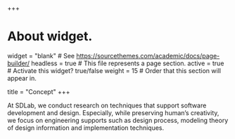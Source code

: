 +++
# About widget.
widget = "blank"  # See https://sourcethemes.com/academic/docs/page-builder/
headless = true  # This file represents a page section.
active = true  # Activate this widget? true/false
weight = 15  # Order that this section will appear in.

title = "Concept"
+++


At SDLab, we conduct research on techniques that support software development and design. Especially, while preserving human’s creativity, we focus on engineering supports such as design process, modeling theory of design information and implementation techniques.
